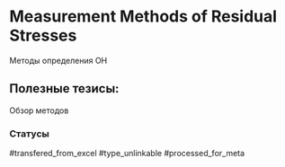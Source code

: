 # Measurement Methods of Residual Stresses

Методы определения ОН

## Полезные тезисы:

Обзор методов

### Статусы
#transfered_from_excel 
#type_unlinkable 
#processed_for_meta